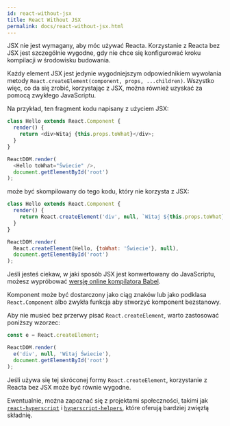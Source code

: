 ```yaml
---
id: react-without-jsx
title: React Without JSX
permalink: docs/react-without-jsx.html
---
```


JSX nie jest wymagany, aby móc używać Reacta. Korzystanie z Reacta bez JSX jest szczególnie wygodne, gdy nie chce się konfigurować kroku kompilacji w środowisku budowania.

Każdy element JSX jest jedynie wygodniejszym odpowiednikiem wywołania metody `React.createElement(component, props, ...children)`. Wszystko więc, co da się zrobić, korzystając z JSX, można również uzyskać za pomocą zwykłego JavaScriptu.

Na przykład, ten fragment kodu napisany z użyciem JSX:

```js
class Hello extends React.Component {
  render() {
    return <div>Witaj {this.props.toWhat}</div>;
  }
}

ReactDOM.render(
  <Hello toWhat="Świecie" />,
  document.getElementById('root')
);
```

może być skompilowany do tego kodu, który nie korzysta z JSX:

```js
class Hello extends React.Component {
  render() {
    return React.createElement('div', null, `Witaj ${this.props.toWhat}`);
  }
}

ReactDOM.render(
  React.createElement(Hello, {toWhat: 'Świecie'}, null),
  document.getElementById('root')
);
```

Jeśli jesteś ciekaw, w jaki sposób JSX jest konwertowany do JavaScriptu, możesz wypróbować [wersję online kompilatora Babel](babel://jsx-simple-example).

Komponent może być dostarczony jako ciąg znaków lub jako podklasa `React.Component` albo zwykła funkcja aby stworzyć komponent bezstanowy.

Aby nie musieć bez przerwy pisać `React.createElement`, warto zastosować poniższy wzorzec:

```js
const e = React.createElement;

ReactDOM.render(
  e('div', null, 'Witaj Świecie'),
  document.getElementById('root')
);
```

Jeśli używa się tej skróconej formy `React.createElement`, korzystanie z Reacta bez JSX może być równie wygodne.

Ewentualnie, można zapoznać się z projektami społeczności, takimi jak [`react-hyperscript`](https://github.com/mlmorg/react-hyperscript) i [`hyperscript-helpers`](https://github.com/ohanhi/hyperscript-helpers), które oferują bardziej zwięzłą składnię.

